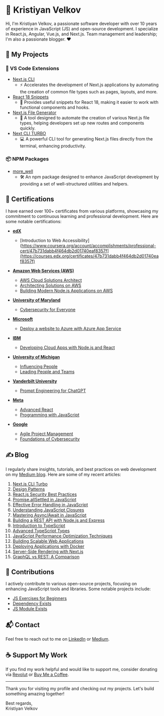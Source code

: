 # 👋 Kristiyan Velkov

Hi, I'm Kristiyan Velkov, a passionate software developer with over 10 years of experience in JavaScript (JS) and open-source development. I specialize in  React.js, Angular, Vue.js, and Next.js. Team management and leadership; I'm also a passionate blogger. ❤️

## 🚀 My Projects

### 🔌 VS Code Extensions

- [Next.js CLI](https://marketplace.visualstudio.com/items?itemName=KristiyanVelkov.nextjs-cli)
  - ⚡ Accelerates the development of Next.js applications by automating the creation of common file types such as pages, layouts, and more.
- [React 18 Snippets](https://marketplace.visualstudio.com/items?itemName=KristiyanVelkov.react-18-snippets)
  - 📝 Provides useful snippets for React 18, making it easier to work with functional components and hooks.
- [Next.js File Generator](https://marketplace.visualstudio.com/items?itemName=KristiyanVelkov.nextjs-file-gelenator)
  - 📁 A tool designed to automate the creation of various Next.js file types, helping developers set up new routes and components quickly.
- [Next CLI TURBO](https://marketplace.visualstudio.com/items?itemName=KristiyanVelkov.next-cli-turbo)
  - 💻 A powerful CLI tool for generating Next.js files directly from the terminal, enhancing productivity.

### 📦 NPM Packages

- [more_well](https://www.npmjs.com/package/more_well)
  - 🛠️ An npm package designed to enhance JavaScript development by providing a set of well-structured utilities and helpers.

## 📜 Certifications

I have earned over 100+ certificates from various platforms, showcasing my commitment to continuous learning and professional development. Here are some notable certifications:


- **[edX](https://www.edx.org/)**
  - [Introduction to Web Accessibility](https://www.coursera.org/account/accomplishments/professional-cert/47b731dabb4f464db2d01740eaf8357f](https://courses.edx.org/certificates/47b731dabb4f464db2d01740eaf8357f)

- **[Amazon Web Services (AWS)](https://www.aws.training/)**
  - [AWS Cloud Solutions Architect](https://www.coursera.org/account/accomplishments/professional-cert/44TP3RUYAZGW)
  - [Architecting Solutions on AWS](https://www.coursera.org/account/accomplishments/professional-cert/YK37U9LC9ZAJ)
  - [Building Modern Node.js Applications on AWS](https://www.coursera.org/account/accomplishments/professional-cert/QYXXZFSPSVWY)

- **[University of Maryland](https://www.umd.edu/)**
  - [Cybersecurity for Everyone](https://www.coursera.org/account/accomplishments/professional-cert/FJ97HMPVJZQV)

- **[Microsoft](https://www.microsoft.com/en-us/learning/default.aspx)**
  - [Deploy a website to Azure with Azure App Service](https://www.coursera.org/account/accomplishments/professional-cert/DGECWWTN6DVU)

- **[IBM](https://www.ibm.com/training/)**
  - [Developing Cloud Apps with Node.js and React](https://www.coursera.org/account/accomplishments/professional-cert/KU2Y5ES3LD2W)

- **[University of Michigan](https://www.umich.edu/)**
  - [Influencing People](https://www.coursera.org/account/accomplishments/professional-cert/YVRG2FERWNB8) 
  - [Leading People and Teams](https://www.coursera.org/account/accomplishments/professional-cert/JMVY822HJQ3T)

- **[Vanderbilt University](https://www.vanderbilt.edu/)**
  - [Prompt Engineering for ChatGPT](https://www.coursera.org/account/accomplishments/professional-cert/5NUWMPNYQ2RA)

- **[Meta](https://www.coursera.org/meta)**
  - [Advanced React](https://www.coursera.org/account/accomplishments/professional-cert/YNAY9PSDEAYJ)
  - [Programming with JavaScript](https://www.coursera.org/account/accomplishments/professional-cert/RS2FGZQMXQ2H)

- **[Google](https://www.coursera.org/google)**
  - [Agile Project Management](https://www.coursera.org/account/accomplishments/professional-cert/NGCWEQ5CX2WU)
  - [Foundations of Cybersecurity](https://www.coursera.org/account/accomplishments/professional-cert/PU744GEW43TV)


## ✍️ Blog

I regularly share insights, tutorials, and best practices on web development on my [Medium blog](https://medium.com/@kristiyan.velkov). Here are some of my recent articles:

1. [Next.js CLI Turbo](https://medium.com/@kristiyan.velkov/next-js-cli-turbo-f0b6cf768136)
2. [Design Patterns](https://medium.com/@kristiyan.velkov/list/design-patterns-137f8ace106b)
3. [React.js Security Best Practices](https://medium.com/@kristiyan.velkov/react-js-security-best-practices-37ebe38ee1)
4. [Promise.allSettled in JavaScript](https://medium.com/@kristiyan.velkov/promise-allsettled-in-javascript-385433e41e)
5. [Effective Error Handling in JavaScript](https://medium.com/@kristiyan.velkov/effective-error-handling-in-javascript-573d5a5e6d1a)
6. [Understanding JavaScript Closures](https://medium.com/@kristiyan.velkov/understanding-javascript-closures-c1a4e2a7f5d8)
7. [Mastering Async/Await in JavaScript](https://medium.com/@kristiyan.velkov/mastering-async-await-in-javascript-19a5a8bfb7d0)
8. [Building a REST API with Node.js and Express](https://medium.com/@kristiyan.velkov/building-a-rest-api-with-node-js-and-express-2e0d8e9e0a4d)
9. [Introduction to TypeScript](https://medium.com/@kristiyan.velkov/introduction-to-typescript-7c5b2dcb3f4c)
10. [Advanced TypeScript Types](https://medium.com/@kristiyan.velkov/advanced-typescript-types-f2b0e7e89c8b)
11. [JavaScript Performance Optimization Techniques](https://medium.com/@kristiyan.velkov/javascript-performance-optimization-techniques-3d7f6f4f5c8e)
12. [Building Scalable Web Applications](https://medium.com/@kristiyan.velkov/building-scalable-web-applications-9b1f8f8a5e9d)
13. [Deploying Applications with Docker](https://medium.com/@kristiyan.velkov/deploying-applications-with-docker-4a2e8f9e2c9d)
14. [Server-Side Rendering with Next.js](https://medium.com/@kristiyan.velkov/server-side-rendering-with-next-js-5d7f5f5f6e8d)
15. [GraphQL vs REST: A Comparison](https://medium.com/@kristiyan.velkov/graphql-vs-rest-a-comparison-3e7f7f7f8f8e)

## 🌟 Contributions

I actively contribute to various open-source projects, focusing on enhancing JavaScript tools and libraries. Some notable projects include:

- [JS Exercises for Beginners](https://github.com/kristiyan-velkov/js-exercises-beginners)
- [Dependency Exists](https://github.com/kristiyan-velkov/dependency-exists)
- [JS Module Exists](https://github.com/kristiyan-velkov/js-module-exists)

## 📬 Contact

Feel free to reach out to me on [LinkedIn](https://www.linkedin.com/in/kristiyan-velkov-763130b3/) or [Medium](https://medium.com/@kristiyan.velkov).

## ☕ Support My Work

If you find my work helpful and would like to support me, consider donating via [Revolut](https://revolut.me/kristiyanvelkov) or [Buy Me a Coffee](https://www.buymeacoffee.com/kristiyanvelkov).

---

Thank you for visiting my profile and checking out my projects. Let's build something amazing together!

Best regards,  
Kristiyan Velkov
